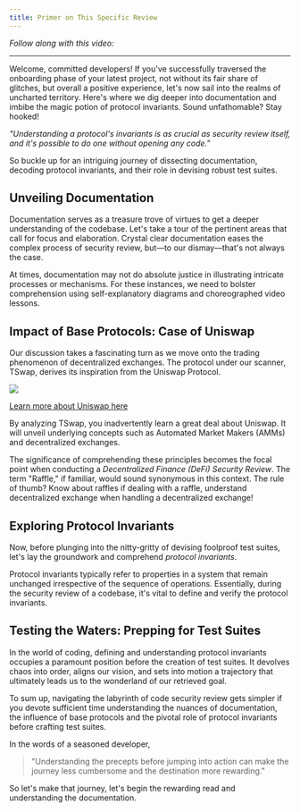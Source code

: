 ```yaml
---
title: Primer on This Specific Review
---
```


_Follow along with this video:_

---

Welcome, committed developers! If you've successfully traversed the onboarding phase of your latest project, not without its fair share of glitches, but overall a positive experience, let's now sail into the realms of uncharted territory. Here's where we dig deeper into documentation and imbibe the magic potion of protocol invariants. Sound unfathomable? Stay hooked!

_"Understanding a protocol's invariants is as crucial as security review itself, and it's possible to do one without opening any code."_

So buckle up for an intriguing journey of dissecting documentation, decoding protocol invariants, and their role in devising robust test suites.

## **Unveiling Documentation**

Documentation serves as a treasure trove of virtues to get a deeper understanding of the codebase. Let's take a tour of the pertinent areas that call for focus and elaboration. Crystal clear documentation eases the complex process of security review, but—to our dismay—that's not always the case.

At times, documentation may not do absolute justice in illustrating intricate processes or mechanisms. For these instances, we need to bolster comprehension using self-explanatory diagrams and choreographed video lessons.

## **Impact of Base Protocols: Case of Uniswap**

Our discussion takes a fascinating turn as we move onto the trading phenomenon of decentralized exchanges. The protocol under our scanner, TSwap, derives its inspiration from the Uniswap Protocol.

![](https://cdn.videotap.com/40hr7aunyYjpIPhaqrYe-49.68.png)

[Learn more about Uniswap here](https://docs.uniswap.org/)

By analyzing TSwap, you inadvertently learn a great deal about Uniswap. It will unveil underlying concepts such as Automated Market Makers (AMMs) and decentralized exchanges.

The significance of comprehending these principles becomes the focal point when conducting a _Decentralized Finance (DeFi) Security Review_. The term "Raffle," if familiar, would sound synonymous in this context. The rule of thumb? Know about raffles if dealing with a raffle, understand decentralized exchange when handling a decentralized exchange!

## **Exploring Protocol Invariants**

Now, before plunging into the nitty-gritty of devising foolproof test suites, let's lay the groundwork and comprehend _protocol invariants_.

Protocol invariants typically refer to properties in a system that remain unchanged irrespective of the sequence of operations. Essentially, during the security review of a codebase, it's vital to define and verify the protocol invariants.

## **Testing the Waters: Prepping for Test Suites**

In the world of coding, defining and understanding protocol invariants occupies a paramount position before the creation of test suites. It devolves chaos into order, aligns our vision, and sets into motion a trajectory that ultimately leads us to the wonderland of our retrieved goal.

To sum up, navigating the labyrinth of code security review gets simpler if you devote sufficient time understanding the nuances of documentation, the influence of base protocols and the pivotal role of protocol invariants before crafting test suites.

In the words of a seasoned developer,

> "Understanding the precepts before jumping into action can make the journey less cumbersome and the destination more rewarding."

So let's make that journey, let's begin the rewarding read and understanding the documentation.
